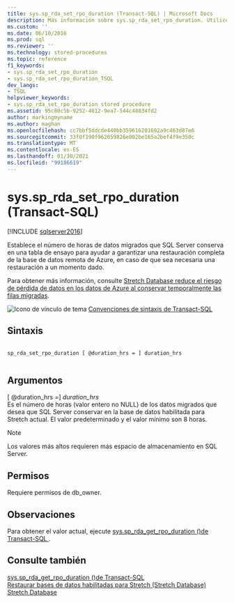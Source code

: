 ```yaml
---
title: sys.sp_rda_set_rpo_duration (Transact-SQL) | Microsoft Docs
description: Más información sobre sys.sp_rda_set_rpo_duration. Utilice este procedimiento almacenado para establecer el número de horas de datos migrados que SQL Server conserva en una tabla de ensayo.
ms.custom: ''
ms.date: 06/10/2016
ms.prod: sql
ms.reviewer: ''
ms.technology: stored-procedures
ms.topic: reference
f1_keywords:
- sys.sp_rda_set_rpo_duration
- sys.sp_rda_set_rpo_duration_TSQL
dev_langs:
- TSQL
helpviewer_keywords:
- sys.sp_rda_set_rpo_duration stored procedure
ms.assetid: 95c80c5b-9252-4612-9ea7-544c48834fd2
author: markingmyname
ms.author: maghan
ms.openlocfilehash: cc7bbf5ddcde440bb359616201602a9c463d87e6
ms.sourcegitcommit: 33f0f190f962059826e002be165a2bef4f9e350c
ms.translationtype: MT
ms.contentlocale: es-ES
ms.lasthandoff: 01/30/2021
ms.locfileid: "99186619"
---
```

# <a name="syssp_rda_set_rpo_duration-transact-sql"></a>sys.sp_rda_set_rpo_duration (Transact-SQL)
[!INCLUDE [sqlserver2016](../../includes/applies-to-version/sqlserver2016.md)]

  Establece el número de horas de datos migrados que SQL Server conserva en una tabla de ensayo para ayudar a garantizar una restauración completa de la base de datos remota de Azure, en caso de que sea necesaria una restauración a un momento dado.    
    
 Para obtener más información, consulte [Stretch Database reduce el riesgo de pérdida de datos en los datos de Azure al conservar temporalmente las filas migradas](../../sql-server/stretch-database/backup-stretch-enabled-databases-stretch-database.md#stretchRPO).  
   
 ![Icono de vínculo de tema](../../database-engine/configure-windows/media/topic-link.gif "Icono de vínculo de tema") [Convenciones de sintaxis de Transact-SQL](../../t-sql/language-elements/transact-sql-syntax-conventions-transact-sql.md)    
     
## <a name="syntax"></a>Sintaxis    
    
```    
    
sp_rda_set_rpo_duration [ @duration_hrs = ] duration_hrs    
    
```    
    
## <a name="arguments"></a>Argumentos    
 [ @duration_hrs =] *duration_hrs*    
 Es el número de horas (valor entero no NULL) de los datos migrados que desea que SQL Server conservar en la base de datos habilitada para Stretch actual. El valor predeterminado y el valor mínimo son 8 horas.    
 
 > [!NOTE]
 > Los valores más altos requieren más espacio de almacenamiento en SQL Server.
    
## <a name="permissions"></a>Permisos    
 Requiere permisos de db_owner.    
    
## <a name="remarks"></a>Observaciones    
 Para obtener el valor actual, ejecute [sys.sp_rda_get_rpo_duration &#40;&#41;de Transact-SQL ](../../relational-databases/system-stored-procedures/sys-sp-rda-get-rpo-duration-transact-sql.md).    
    
## <a name="see-also"></a>Consulte también    
 [sys.sp_rda_get_rpo_duration &#40;&#41;de Transact-SQL ](../../relational-databases/system-stored-procedures/sys-sp-rda-get-rpo-duration-transact-sql.md)     
 [Restaurar bases de datos habilitadas para Stretch (Stretch Database)](../../sql-server/stretch-database/restore-stretch-enabled-databases-stretch-database.md)     
 [Stretch Database](../../sql-server/stretch-database/stretch-database.md)    
    
  
